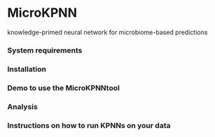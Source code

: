 # MicroKPNN
 knowledge-primed neural network for microbiome-based predictions
 
 ### System requirements
 
 ### Installation
 
 
 ### Demo to use the MicroKPNNtool

 ### Analysis
 
 ### Instructions on how to run KPNNs on your data
